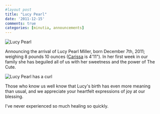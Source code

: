 ```yaml
---
#layout post
title: "Lucy Pearl"
date: '2011-12-15'
comments: true
categories: [minutia, announcements]
---
```


![Lucy Pearl](http://farm8.staticflickr.com/7025/6514385951_807a6be863.jpg)

Announcing the arrival of Lucy Pearl Miller, born December 7th, 2011; weighing 8 pounds 10 ounces ([Carissa](http://carissabyers.com/) is 4'11"). In her first week in our family she has beguiled all of us with her sweetness and the power of The Cute.

![Lucy Pearl has a curl](http://farm8.staticflickr.com/7007/6519025795_c5e01c3dfd.jpg)

Those who know us well know that Lucy's birth has even more meaning than usual, and we appreciate your heartfelt expressions of joy at our blessing.

I've never experienced so much healing so quickly.